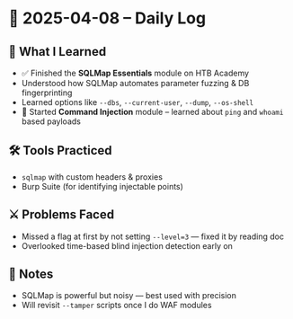 # 📅 2025-04-08 – Daily Log

## 🧠 What I Learned
- ✅ Finished the **SQLMap Essentials** module on HTB Academy
- Understood how SQLMap automates parameter fuzzing & DB fingerprinting
- Learned options like `--dbs`, `--current-user`, `--dump`, `--os-shell`
- 🧪 Started **Command Injection** module – learned about `ping` and `whoami` based payloads

## 🛠️ Tools Practiced
- `sqlmap` with custom headers & proxies
- Burp Suite (for identifying injectable points)

## ⚔️ Problems Faced
- Missed a flag at first by not setting `--level=3` — fixed it by reading doc
- Overlooked time-based blind injection detection early on

## 🧩 Notes
- SQLMap is powerful but noisy — best used with precision
- Will revisit `--tamper` scripts once I do WAF modules
